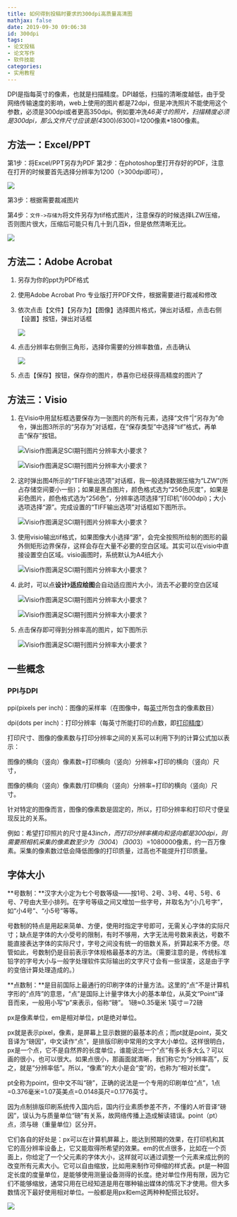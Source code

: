 ```yaml
---
title: 如何得到投稿时要求的300dpi高质量高清图
mathjax: false
date: 2019-09-30 09:06:38
id: 300dpi
tags:
- 论文投稿
- 论文写作
- 软件技能
categories:
- 实用教程
---
```


DPI是指每英寸的像素，也就是扫描精度。DPI越低，扫描的清晰度越低，由于受网络传输速度的影响，web上使用的图片都是72dpi，但是冲洗照片不能使用这个参数，必须是300dpi或者更高350dpi。例如要冲洗4*6英寸的照片，扫描精度必须是300dpi，那么文件尺寸应该是(4*300)*(6*300)=1200像素*1800像素。

<!---more--->

## 方法一：Excel/PPT

第1步：将Excel/PPT另存为PDF
第2步：在photoshop里打开存好的PDF，注意在打开的时候要首先选择分辨率为1200（>300dpi即可），

![](https://raw.githubusercontent.com/zzhm/zzhm.github.io/images/hexo/20210506133734.png)

第3步：根据需要裁减图片

第4步：`文件->存储为`将文件另存为tif格式图片，注意保存的时候选择LZW压缩，否则图片很大，压缩后可能只有几十到几百k，但是依然清晰无比。

![](https://raw.githubusercontent.com/zzhm/zzhm.github.io/images/hexo/20210506133731.png)



## 方法二：Adobe Acrobat

1. 另存为你的ppt为PDF格式

2. 使用Adobe Acrobat  Pro 专业版打开PDF文件，根据需要进行裁减和修改

3. 依次点击【文件】【另存为】【图像】选择图片格式，弹出对话框，点击右侧【设置】按钮，弹出对话框

   ![](https://raw.githubusercontent.com/zzhm/zzhm.github.io/images/hexo/20210506133728.png)

4. 点击分辨率右侧倒三角形，选择你需要的分辨率数值，点击确认

   ![](https://raw.githubusercontent.com/zzhm/zzhm.github.io/images/hexo/20210506133722.png)

5. 点击【保存】按钮，保存你的图片，恭喜你已经获得高精度的图片了

## 方法三：Visio

1. 在Visio中用鼠标框选要保存为一张图片的所有元素，选择“文件”|“另存为”命令，弹出图3所示的“另存为”对话框，在“保存类型”中选择“tif”格式，再单击“保存”按钮。

   ![Visio作图满足SCI期刊图片分辨率大小要求？](https://raw.githubusercontent.com/zzhm/zzhm.github.io/images/hexo/20210306230832.jpg)

   ![Visio作图满足SCI期刊图片分辨率大小要求？](https://raw.githubusercontent.com/zzhm/zzhm.github.io/images/hexo/20210306231020.jpg)

2. 这时弹出图4所示的“TIFF输出选项”对话框，我一般选择数据压缩为“LZW”(所占存储空间要小一些)；如果是黑白图片，颜色格式选为“256色灰度”，如果是彩色图片，颜色格式选为“256色”，分辨率选项选择“打印机”(600dpi)；大小选项选择“源”。完成设置的“TIFF输出选项”对话框如下图所示。

   ![Visio作图满足SCI期刊图片分辨率大小要求？](https://raw.githubusercontent.com/zzhm/zzhm.github.io/images/hexo/20210306231015.jpg)

3. 使用visio输出tif格式，如果图像大小选择“源”，会完全按照所绘制的图形的最外侧矩形边界保存，这样会存在大量不必要的空白区域。其实可以在visio中直接设置空白区域。visio画图时，系统默认为A4纸大小

   ![Visio作图满足SCI期刊图片分辨率大小要求？](https://raw.githubusercontent.com/zzhm/zzhm.github.io/images/hexo/20210306231012.jpg)

4. 此时，可以点**设计**》**适应绘图**会自动适应图片大小，消去不必要的空白区域

   ![Visio作图满足SCI期刊图片分辨率大小要求？](https://raw.githubusercontent.com/zzhm/zzhm.github.io/images/hexo/20210306231005.jpg)

   ![Visio作图满足SCI期刊图片分辨率大小要求？](https://raw.githubusercontent.com/zzhm/zzhm.github.io/images/hexo/20210306231003.jpg)

5. 点击保存即可得到分辨率高的图片，如下图所示

   ![Visio作图满足SCI期刊图片分辨率大小要求？](https://raw.githubusercontent.com/zzhm/zzhm.github.io/images/hexo/20210306231001.jpg)

## 一些概念

### PPI与DPI

ppi(pixels per inch)：图像的采样率（在图像中，每[英寸](https://baike.baidu.com/item/英寸)所包含的像素数目）

dpi(dots per inch)：打印分辨率（每英寸所能打印的点数，即[打印精度](https://baike.baidu.com/item/打印精度)）

打印尺寸、图像的像素数与打印分辨率之间的关系可以利用下列的计算公式加以表示：

图像的横向（竖向）像素数=打印横向（竖向）分辨率×打印的横向（竖向）尺寸，

图像的横向（竖向）像素数/打印横向（竖向）分辨率=打印的横向（竖向）尺寸。

针对特定的图像而言，图像的像素数是固定的，所以，打印分辨率和打印尺寸便呈现反比的关系。

例如：希望打印照片的尺寸是4*3inch，而打印分辨率横向和竖向都是300dpi，则需要照相机采集的像素数至少为（300*4）*（300*3）=1080000像素，约一百万像素。采集的像素数过低会降低图像的打印质量，过高也不能提升打印质量。

## 字体大小

**号数制：**汉字大小定为七个号数等级——按1号、2号、3号、4号、5号、6号、7号由大至小排列。在字号等级之间又增加一些字号，并取名为“小几号字”，如“小4号”、“小5号”等等。 

号数制的特点是用起来简单、方便，使用时指定字号即可，无需关心字体的实际尺寸；缺点是字体的大小受号的限制，有时不够用，大字无法用号数来表达，号数不能直接表达字体的实际尺寸，字号之间没有统一的倍数关系，折算起来不方便。尽管如此，号数制仍是目前表示字体规格最基本的方法。（需要注意的是，传统标准铅字的字号大小与一般字处理软件实际输出的文字尺寸会有一些误差，这是由于字的变倍计算处理造成的。） 

**点数制：**是目前国际上最通行的印刷字体的计量方法。这里的“点”不是计算机字形的“点阵”的意思，“点”是国际上计量字体大小的基本单位，从英文“Point”译音而来，一般用小写“p”来表示，俗称“磅”。 1磅≈0.35毫米 1英寸＝72磅 

px是像素单位，em是相对单位，pt是绝对单位。

px就是表示pixel，像素，是屏幕上显示数据的最基本的点；而pt就是point，英文音译为“磅因”，中文读作“点”，是排版印刷中常用的文字大小单位。这样很明白，px是一个点，它不是自然界的长度单位，谁能说出一个“点”有多长多大么？可以画的很小，也可以很大。如果点很小，那画面就清晰，我们称它为“分辨率高”，反之，就是“分辨率低”。所以，“像素”的大小是会“变”的，也称为“相对长度”。

pt全称为point，但中文不叫“磅”，正确的说法是一个专用的印刷单位“点”，1点=0.376毫米=1.07英美点=0.0148英尺=0.1776英寸。

因为点制排版印刷系统传入国内后，国内行业素质参差不齐，不懂的人听音译“磅因”，误认为与质量单位“磅”有关系，故网络传播上造成解读错误。point（pt）点，须与磅（重量单位）区分开。

它们各自的好处是：px可以在计算机屏幕上，能达到预期的效果，在打印机和其它的高分辨率设备上，它又能取得所希望的效果。em的优点很多，比如在一个页面上，你给定了一个父元素的字体大小，这样就可以通过调整一个元素来成比例的改变所有元素大小。它可以自由缩放，比如用来制作可伸缩的样式表。pt是一种固定长度的度量单位，是能够使用测量设备测得的长度。绝对单位作用有限，因为它们不能够缩放，通常只用在已经知道是用在哪种输出媒体的情况下才使用。但大多数情况下最好使用相对单位。一般都是用px和em这两种种配搭比较好。



![](https://raw.githubusercontent.com/zzhm/zzhm.github.io/images/hexo/20210506133712.jpg)